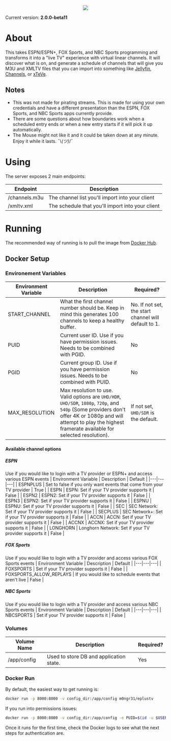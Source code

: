 <p align="center">
  <img src="https://i.imgur.com/FIGZdR3.png">
</p>

Current version: **2.0.0-beta11**

# About
This takes ESPN/ESPN+, FOX Sports, and NBC Sports programming and transforms it into a "live TV" experience with virtual linear channels. It will discover what is on, and generate a schedule of channels that will give you M3U and XMLTV files that you can import into something like [Jellyfin](https://jellyfin.org), [Channels](https://getchannels.com), or [xTeVe](https://github.com/xteve-project/xTeVe).

## Notes
* This was not made for pirating streams. This is made for using your own credentials and have a different presentation than the ESPN, FOX Sports, and NBC Sports apps currently provide.
* There are some questions about how boundaries work when a scheduled entry ends or when a new entry starts if it will pick it up automatically.
* The Mouse might not like it and it could be taken down at any minute. Enjoy it while it lasts. ¯\\_(ツ)_/¯

# Using
The server exposes 2 main endpoints:

| Endpoint | Description |
|---|---|
| /channels.m3u | The channel list you'll import into your client |
| /xmltv.xml | The schedule that you'll import into your client |

# Running
The recommended way of running is to pull the image from [Docker Hub](https://hub.docker.com/r/m0ngr31/eplustv).

## Docker Setup

### Environement Variables
| Environment Variable | Description | Required? |
|---|---|---|
| START_CHANNEL | What the first channel number should be. Keep in mind this generates 100 channels to keep a healthy buffer. | No. If not set, the start channel will default to 1. |
| PUID | Current user ID. Use if you have permission issues. Needs to be combined with PGID. | No |
| PGID | Current group ID. Use if you have permission issues. Needs to be combined with PUID. | No |
| MAX_RESOLUTION | Max resolution to use. Valid options are `UHD/HDR`, `UHD/SDR`, `1080p`, `720p`, and `540p` (Some providers don't offer 4K or 1080p and will attempt to play the highest framerate available for selected resolution). | If not set, `UHD/SDR` is the default. |

#### Available channel options

##### ESPN
Use if you would like to login with a TV provider or ESPN+ and access various ESPN events
| Environment Variable | Description | Default |
|---|---|---|
| ESPNPLUS | Set to false if you only want events that come from your TV provider | True |
| ESPN | ESPN: Set if your TV provider supports it | False |
| ESPN2 | ESPN2: Set if your TV provider supports it | False |
| ESPN3 | ESPN2: Set if your TV provider supports it | False |
| ESPNU | ESPNU: Set if your TV provider supports it | False |
| SEC | SEC Network: Set if your TV provider supports it | False |
| SECPLUS | SEC Network+: Set if your TV provider supports it | False |
| ACCN | ACCN: Set if your TV provider supports it | False |
| ACCNX | ACCNX: Set if your TV provider supports it | False |
| LONGHORN | Longhorn Network: Set if your TV provider supports it | False |

##### FOX Sports
Use if you would like to login with a TV provider and access various FOX Sports events
| Environment Variable | Description | Default |
|---|---|---|
| FOXSPORTS | Set if your TV provider supports it | False |
| FOXSPORTS_ALLOW_REPLAYS | If you would like to schedule events that aren't live | False |

##### NBC Sports
Use if you would like to login with a TV provider and access various NBC Sports events
| Environment Variable | Description | Default |
|---|---|---|
| NBCSPORTS | Set if your TV provider supports it | False |

### Volumes
| Volume Name | Description | Required? |
|---|---|---|
| /app/config | Used to store DB and application state. | Yes |


### Docker Run
By default, the easiest way to get running is:

```bash
docker run -p 8000:8000 -v config_dir:/app/config m0ngr31/eplustv
```

If you run into permissions issues:

```bash
docker run -p 8000:8000 -v config_dir:/app/config -e PUID=$(id -u $USER) -e PGID=$(id -g $USER) m0ngr31/eplustv
```

Once it runs for the first time, check the Docker logs to see what the next steps for authentication are.
